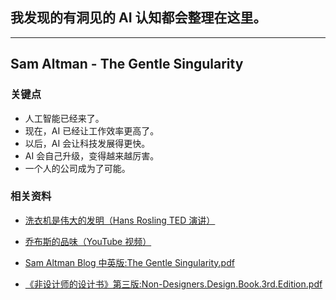 ## 我发现的有洞见的 AI 认知都会整理在这里。

---

## Sam Altman - The Gentle Singularity

### 关键点

- 人工智能已经来了。
- 现在，AI 已经让工作效率更高了。
- 以后，AI 会让科技发展得更快。
- AI 会自己升级，变得越来越厉害。
- 一个人的公司成为了可能。

### 相关资料

- [洗衣机是伟大的发明（Hans Rosling TED 演讲）](https://www.ted.com/talks/hans_rosling_the_magic_washing_machine)
- [乔布斯的品味（YouTube 视频）](https://www.youtube.com/watch?v=5y03eFMmOKY)
- [Sam Altman Blog 中英版:The Gentle Singularity.pdf](The%20Gentle%20Singularity/The%20Gentle%20Singularity.pdf)  
  
- [ 《非设计师的设计书》第三版:Non-Designers.Design.Book.3rd.Edition.pdf](The%20Gentle%20Singularity/Non-Designers.Design.Book.3rd.Edition.pdf)  
 
